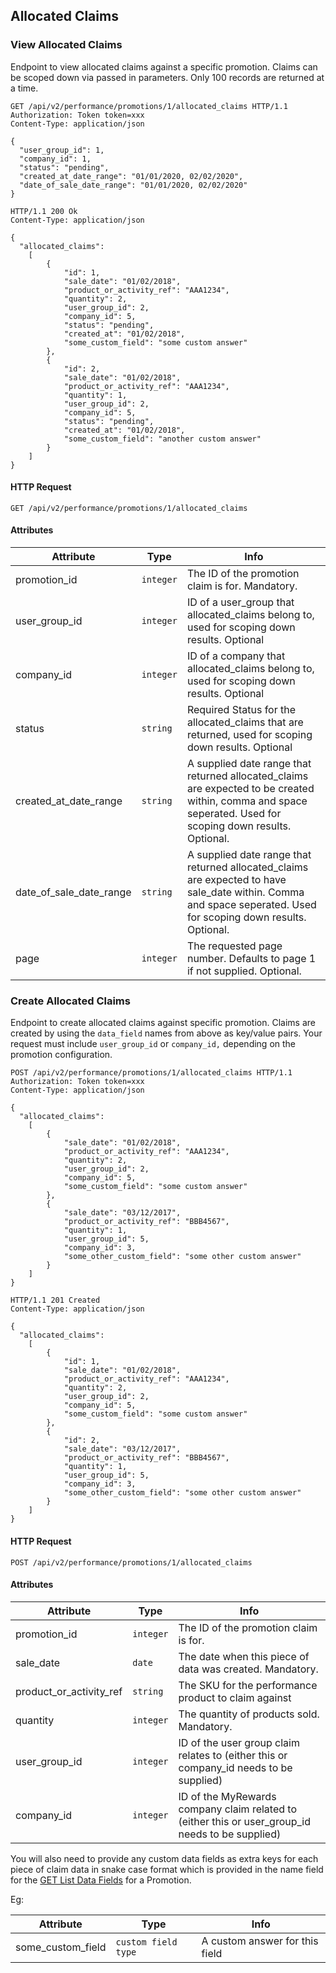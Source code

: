 ## Allocated Claims

### View Allocated Claims

Endpoint to view allocated claims against a specific promotion. Claims can be scoped down via passed in parameters. Only 100 records are returned at a time.

``` http
GET /api/v2/performance/promotions/1/allocated_claims HTTP/1.1
Authorization: Token token=xxx
Content-Type: application/json

{
  "user_group_id": 1,
  "company_id": 1,
  "status": "pending",
  "created_at_date_range": "01/01/2020, 02/02/2020",
  "date_of_sale_date_range": "01/01/2020, 02/02/2020"
}
```

``` http
HTTP/1.1 200 Ok
Content-Type: application/json

{
  "allocated_claims":
    [
        {
            "id": 1,
            "sale_date": "01/02/2018",
            "product_or_activity_ref": "AAA1234",
            "quantity": 2,
            "user_group_id": 2,
            "company_id": 5,
            "status": "pending",
            "created_at": "01/02/2018",
            "some_custom_field": "some custom answer"
        },
        {
            "id": 2,
            "sale_date": "01/02/2018",
            "product_or_activity_ref": "AAA1234",
            "quantity": 1,
            "user_group_id": 2,
            "company_id": 5,
            "status": "pending",
            "created_at": "01/02/2018",
            "some_custom_field": "another custom answer"
        }
    ]
}
```

#### HTTP Request

`GET /api/v2/performance/promotions/1/allocated_claims`

#### Attributes

Attribute | Type | Info
--------- | ---- | ----
promotion\_id | `integer` | The ID of the promotion claim is for. Mandatory.
user\_group\_id | `integer` | ID of a user_group that allocated_claims belong to, used for scoping down results. Optional
company\_id | `integer` | ID of a company that allocated_claims belong to, used for scoping down results. Optional
status | `string` | Required Status for the allocated_claims that are returned, used for scoping down results. Optional
created\_at\_date\_range | `string` | A supplied date range that returned allocated_claims are expected to be created within, comma and space seperated. Used for scoping down results. Optional.
date\_of\_sale\_date\_range | `string` | A supplied date range that returned allocated_claims are expected to have sale_date within. Comma and space seperated. Used for scoping down results. Optional.
page | `integer` | The requested page number. Defaults to page 1 if not supplied. Optional.

### Create Allocated Claims

Endpoint to create allocated claims against specific promotion. Claims are created by using the `data_field` names from above as key/value pairs. Your request must include `user_group_id` or `company_id,` depending on the promotion configuration.

``` http
POST /api/v2/performance/promotions/1/allocated_claims HTTP/1.1
Authorization: Token token=xxx
Content-Type: application/json

{
  "allocated_claims":
    [
        {
            "sale_date": "01/02/2018",
            "product_or_activity_ref": "AAA1234",
            "quantity": 2,
            "user_group_id": 2,
            "company_id": 5,
            "some_custom_field": "some custom answer"
        },
        {
            "sale_date": "03/12/2017",
            "product_or_activity_ref": "BBB4567",
            "quantity": 1,
            "user_group_id": 5,
            "company_id": 3,
            "some_other_custom_field": "some other custom answer"
        }
    ]
}
```

``` http
HTTP/1.1 201 Created
Content-Type: application/json

{
  "allocated_claims":
    [
        {
            "id": 1,
            "sale_date": "01/02/2018",
            "product_or_activity_ref": "AAA1234",
            "quantity": 2,
            "user_group_id": 2,
            "company_id": 5,
            "some_custom_field": "some custom answer"
        },
        {
            "id": 2,
            "sale_date": "03/12/2017",
            "product_or_activity_ref": "BBB4567",
            "quantity": 1,
            "user_group_id": 5,
            "company_id": 3,
            "some_other_custom_field": "some other custom answer"
        }
    ]
}

```

#### HTTP Request

`POST /api/v2/performance/promotions/1/allocated_claims`

#### Attributes

Attribute | Type | Info
--------- | ---- | ----
promotion\_id | `integer` | The ID of the promotion claim is for.
sale\_date | `date` | The date when this piece of data was created. Mandatory. 
product\_or\_activity\_ref | `string` | The SKU for the performance product to claim against
quantity | `integer` | The quantity of products sold. Mandatory.
user\_group\_id | `integer` | ID of the user group claim relates to (either this or company_id needs to be supplied)
company\_id | `integer` | ID of the MyRewards company claim related to (either this or user_group_id needs to be supplied)

You will also need to provide any custom data fields as extra keys for each piece of claim data in snake case format which is provided in the name field for the [GET List Data Fields](#list-all-data-fields) for a Promotion.

Eg:

Attribute | Type | Info
--------- | ---- | ----
some\_custom\_field | `custom field type` | A custom answer for this field
